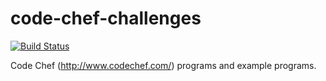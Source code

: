 code-chef-challenges
====================

[![Build Status](https://travis-ci.org/cjwfuller/learning-python.png)](https://travis-ci.org/cjwfuller/learning-python)

Code Chef (http://www.codechef.com/) programs and example programs.
